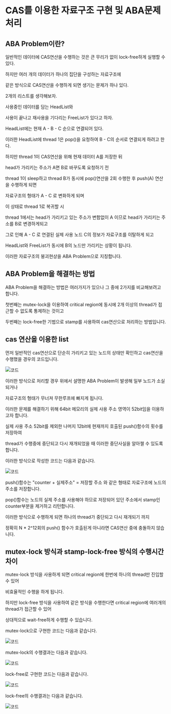 # **CAS를 이용한 자료구조 구현 및 ABA문제 처리**

## ABA Problem이란?

일반적인 데이터에 CAS연산을 수행하는 것은 큰 무리가 없이 lock-free하게 실행할 수 있다.

하지만 여러 개의 데이터가 하나의 집단을 구성하는 자료구조에

같은 방식으로 CAS연산을 수행하게 되면 생기는 문제가 하나 있다.

2개의 리스트를 생각해보자.

사용중인 데이터를 담는 HeadList와

사용이 끝나고 재사용을 기다리는 FreeList가 있다고 하자.

HeadList에는 현재 A - B - C 순으로 연결되어 있다.

이러한 HeadList에 thread 1은 pop()을 요청하여 B - C의 순서로 연결되게 하려고 한다.

하지만 thread 1이 CAS연산을 위해 현재 데이터 A를 저장한 뒤

head가 가리키는 주소가 A면 B로 바꾸도록 요청하기 전

thread 1이 sleep하고 thread B가 동시에 pop()연산을 2회 수행한 후 push(A) 연산을 수행하게 되면

자료구조의 형태가 A - C 로 변화하게 되며

이 상태로 thread 1로 복귀할 시

thread 1에서는 head가 가리키고 있는 주소가 변함없이 A 이므로 head가 가리키는 주소를 B로 변경하게되고

그로 인해 A - C 로 연결된 실제 사용 노드 C의 정보가 자료구조를 이탈하게 되고

HeadList와 FreeList가 동시에 B의 노드만 가리키는 상황이 됩니다.

이러한 자료구조의 붕괴현상을 ABA Problem으로 지칭합니다.

## ABA Problem을 해결하는 방법

ABA Problem을 해결하는 방법은 여러가지가 있으나 그 중에 2가지를 비교해보려고 합니다.

첫번째는 mutex-lock을 이용하여 critical region에 동시에 2개 이상의 thread가 접근할 수 없도록 통제하는 것이고

두번째는 lock-free한 기법으로 stamp를 사용하여 cas연산으로 처리하는 방법입니다.

## cas 연산을 이용한 list

먼저 일반적인 cas연산으로 단순히 가리키고 있는 노드의 상태만 확인하고 cas연산을 수행했을 경우의 코드입니다.

![코드](https://github.com/SuhYC/AmateurGramer/blob/main/multi_thread/ABA/listCAS1.png?raw=true)

이러한 방식으로 처리할 경우 위에서 설명한 ABA Problem이 발생해 일부 노드가 소실되거나

자료구조의 형태가 무너져 무한루프에 빠지게 됩니다.

이러한 문제를 해결하기 위해 64bit 메모리의 실제 사용 주소 영역이 52bit임을 이용하고자 합니다.

실제 사용 주소 52bit를 제외한 나머지 12bit에 현재까지 호출된 push()함수의 횟수를 저장하여

thread가 수행중에 중단되고 다시 재개되었을 때 이러한 중단사실을 알아챌 수 있도록 합니다.

이러한 방식으로 작성한 코드는 다음과 같습니다.

![코드](https://github.com/SuhYC/AmateurGramer/blob/main/multi_thread/ABA/listCAS2.png?raw=true)

push()함수는 "counter + 실제주소" = 저장할 주소 와 같은 형태로 자료구조에 노드의 주소를 저장합니다.

pop()함수는 노드의 실제 주소를 사용해야 하므로 저장되어 있던 주소에서 stamp인 counter부분을 제거하고 리턴합니다.

이러한 방식으로 수행하게 되면 하나의 thread가 중단되고 다시 재개되기 까지

정확히 N * 2^12회의 push() 함수가 호출된게 아니라면 CAS연산 중에 충돌하지 않습니다.

## mutex-lock 방식과 stamp-lock-free 방식의 수행시간 차이

mutex-lock 방식을 사용하게 되면 critical region에 한번에 하나의 thread만 진입할 수 있어

비효율적인 수행을 하게 됩니다.

하지만 lock-free 방식을 사용하여 같은 방식을 수행한다면 critical region에 여러개의 thread가 접근할 수 있어

상대적으로 wait-free하게 수행할 수 있습니다.

mutex-lock으로 구현한 코드는 다음과 같습니다.

![코드](https://github.com/SuhYC/AmateurGramer/blob/main/multi_thread/ABA/mutex_lock.png?raw=true)

mutex-lock의 수행결과는 다음과 같습니다.

![코드](https://github.com/SuhYC/AmateurGramer/blob/main/multi_thread/ABA/mutex_lock_time.png?raw=true)

lock-free로 구현한 코드는 다음과 같습니다.

![코드](https://github.com/SuhYC/AmateurGramer/blob/main/multi_thread/ABA/stamp_CAS.png?raw=true)

lock-free의 수행결과는 다음과 같습니다.

![코드](https://github.com/SuhYC/AmateurGramer/blob/main/multi_thread/ABA/lock_free_time.png?raw=true)


